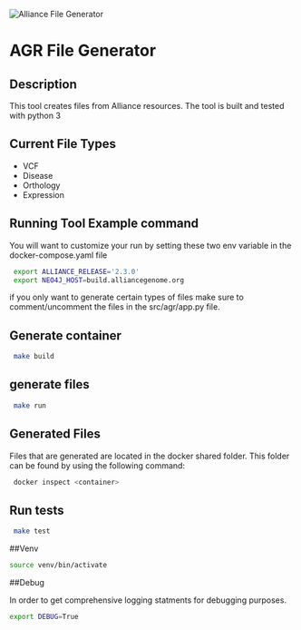 ![Alliance File Generator](https://github.com/alliance-genome/agr_file_generator/workflows/Alliance%20File%20Generator/badge.svg)

# AGR File Generator

## Description

This tool creates files from Alliance resources. The tool is built and tested with python 3

## Current File Types

- VCF
- Disease
- Orthology
- Expression

## Running Tool Example command

You will want to customize your run by setting these two env variable in the docker-compose.yaml file

```bash
 export ALLIANCE_RELEASE='2.3.0'
 export NEO4J_HOST=build.alliancegenome.org
```

if you only want to generate certain types of files make sure to comment/uncomment the files in the src/agr/app.py file.

## Generate container

```bash
 make build
```

## generate files

```bash
 make run
```

## Generated Files

Files that are generated are located in the docker shared folder. This folder can be found by using the following command:

```bash
 docker inspect <container>
```

## Run tests

```bash
 make test
```

##Venv

```bash
source venv/bin/activate
```

##Debug

In order to get comprehensive logging statments for debugging purposes.

```bash
export DEBUG=True
```
